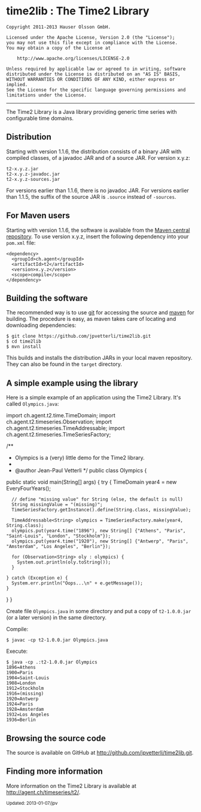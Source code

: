 time2lib : The Time2 Library
============================

	Copyright 2011-2013 Hauser Olsson GmbH.
	
	Licensed under the Apache License, Version 2.0 (the "License");
	you may not use this file except in compliance with the License.
	You may obtain a copy of the License at
	
    	http://www.apache.org/licenses/LICENSE-2.0

	Unless required by applicable law or agreed to in writing, software
	distributed under the License is distributed on an "AS IS" BASIS,
	WITHOUT WARRANTIES OR CONDITIONS OF ANY KIND, either express or implied.
	See the License for the specific language governing permissions and
	limitations under the License.

***

The Time2 Library is a Java library providing 
generic time series with configurable time domains.

Distribution
------------

Starting with version 1.1.6, the distribution consists of a binary JAR with 
compiled classes, of a javadoc JAR and of a source JAR. For version x.y.z:

	t2-x.y.z.jar
	t2-x.y.z-javadoc.jar
	t2-x.y.z-sources.jar

For versions earlier than 1.1.6, there is no javadoc JAR. For versions earlier 
than 1.1.5, the suffix of the source JAR is `.source` instead of `-sources`. 

For Maven users
---------------

Starting with version 1.1.6, the software is available from the 
<a href="http://repo.maven.apache.org/maven2/ch/agent/t2/">Maven central 
repository</a>. To use version x.y.z, insert the following dependency into your 
`pom.xml` file:

    <dependency>
      <groupId>ch.agent</groupId>
      <artifactId>t2</artifactId>
      <version>x.y.z</version>
      <scope>compile</scope>
    </dependency>

Building the software
---------------------

The recommended way is to use [git](http://git-scm.com) for accessing the
source and [maven](<http://maven.apache.org/>) for building. The procedure 
is easy, as maven takes care of locating and downloading dependencies:

	$ git clone https://github.com/jpvetterli/time2lib.git
	$ cd time2lib
	$ mvn install

This builds and installs the distribution JARs in your local maven
repository. They can also be found in the `target` directory.


A simple example using the library
----------------------------------

Here is a simple example of an application using the Time2 Library. 
It's called `Olympics.java`:

import ch.agent.t2.time.TimeDomain;
import ch.agent.t2.timeseries.Observation;
import ch.agent.t2.timeseries.TimeAddressable;
import ch.agent.t2.timeseries.TimeSeriesFactory;

/**
 * Olympics is a (very) little demo for the Time2 library.
 *
 * @author Jean-Paul Vetterli
 */
public class Olympics {

  public static void main(String[] args) {
    try {
      TimeDomain year4 = new EveryFourYears();
      
      // define "missing value" for String (else, the default is null)
      String missingValue = "(missing)";
      TimeSeriesFactory.getInstance().define(String.class, missingValue);

      TimeAddressable<String> olympics = TimeSeriesFactory.make(year4, String.class);
      olympics.put(year4.time("1896"), new String[] {"Athens", "Paris", "Saint-Louis", "London", "Stockholm"});
      olympics.put(year4.time("1920"), new String[] {"Antwerp", "Paris", "Amsterdam", "Los Angeles", "Berlin"});
      
      for (Observation<String> oly : olympics) {
        System.out.println(oly.toString());
      }
      
    } catch (Exception e) {
      System.err.println("Oops...\n" + e.getMessage());
    }
  }
}

Create file `Olympics.java` in some directory and put a copy of 
`t2-1.0.0.jar` (or a later version) in the same directory.

Compile:

	$ javac -cp t2-1.0.0.jar Olympics.java

Execute:

	$ java -cp .:t2-1.0.0.jar Olympics
	1896=Athens
	1900=Paris
	1904=Saint-Louis
	1908=London
	1912=Stockholm
	1916=(missing)
	1920=Antwerp
	1924=Paris
	1928=Amsterdam
	1932=Los Angeles
	1936=Berlin

Browsing the source code
------------------------

The source is available on GitHub at 
<http://github.com/jpvetterli/time2lib.git>.

Finding more information
------------------------

More information on the Time2 Library is available at 
<http://agent.ch/timeseries/t2/>.

<small>Updated: 2013-01-07/jpv</small>

<link rel="stylesheet" type="text/css" href="README.css"/>


